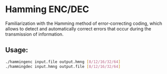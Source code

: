 # Hamming ENC/DEC

Familiarization with the Hamming method of error-correcting coding, which allows to detect and automatically correct errors that occur during the transmission of information.

## Usage:

```sh
./hammingenc input.file output.hmng [8/12/16/32/64]
./hammingdec input.hmng output.file [8/12/16/32/64]
```
